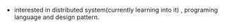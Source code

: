 - interested in distributed system(currently learning into it) , programing language and design pattern.


 

<!---
tukjax/tukjax is a ✨ special ✨ repository because its `README.md` (this file) appears on your GitHub profile.
You can click the Preview link to take a look at your changes.
--->

